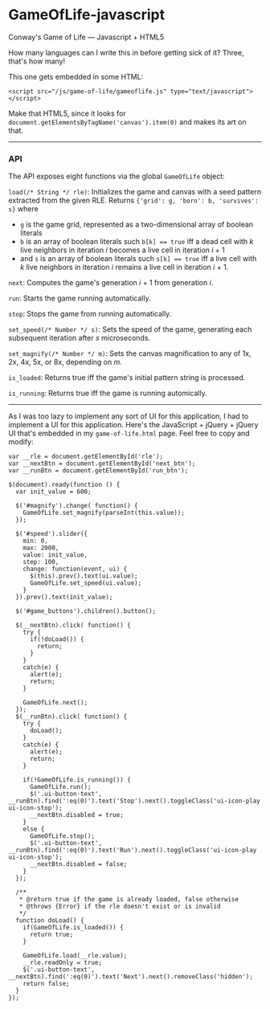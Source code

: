 GameOfLife-javascript
=====================

Conway's Game of Life — Javascript + HTML5

How many languages can I write this in before getting sick of it? Three, that's how many!

This one gets embedded in some HTML:

    <script src="/js/game-of-life/gameoflife.js" type="text/javascript"></script>

Make that HTML5, since it looks for `document.getElementsByTagName('canvas').item(0)` and makes its art on that.

***

### API

The API exposes eight functions via the global `GameOfLife` object:

`load(/* String */ rle)`: Initializes the game and canvas with a seed pattern extracted from the given RLE. Returns `{'grid': g, 'born': b, 'survives': s}` where 

+ `g` is the game grid, represented as a two-dimensional array of boolean literals
+ `b` is an array of boolean literals such `b[k] == true` iff a dead cell with <var>k</var> live neighbors in iteration <var>i</var> becomes a live cell in iteration <var>i</var>&nbsp;+&nbsp;1
+ and `s` is an array of boolean literals such `s[k] == true` iff a live cell with <var>k</var> live neighbors in iteration <var>i</var> remains a live cell in iteration <var>i</var>&nbsp;+&nbsp;1.

`next`: Computes the game's generation <var>i</var>&nbsp;+&nbsp;1 from generation <var>i</var>.

`run`: Starts the game running automatically.

`stop`: Stops the game from running automatically.

`set_speed(/* Number */ s)`: Sets the speed of the game, generating each subsequent iteration after <var>s</var> microseconds.

`set_magnify(/* Number */ m)`: Sets the canvas magnification to any of 1x, 2x, 4x, 5x, or 8x, depending on <var>m</var>.

`is_loaded`: Returns true iff the game's initial pattern string is processed.

`is_running`: Returns true iff the game is running automically.

*** 

As I was too lazy to implement any sort of UI for this application, I had to implement a UI for this application. Here's the JavaScript + jQuery + jQuery UI that's embedded in my `game-of-life.html` page. Feel free to copy and modify:

    var __rle = document.getElementById('rle');
    var __nextBtn = document.getElementById('next_btn');
    var __runBtn = document.getElementById('run_btn');
    
    $(document).ready(function () {
      var init_value = 600;
      
      $('#magnify').change( function() {
        GameOfLife.set_magnify(parseInt(this.value));
      });
      
      $('#speed').slider({
        min: 0,
        max: 2000,
        value: init_value,
        step: 100,
        change: function(event, ui) {
          $(this).prev().text(ui.value);
          GameOfLife.set_speed(ui.value);
        }
      }).prev().text(init_value);
      
      $('#game_buttons').children().button();
      
      $(__nextBtn).click( function() {
        try {
          if(!doLoad()) {
            return;
          }
        }
        catch(e) {
          alert(e);
          return;
        }
          
        GameOfLife.next();
      });
      $(__runBtn).click( function() {
        try {
          doLoad();
        }
        catch(e) {
          alert(e);
          return;
        }
        
        if(!GameOfLife.is_running()) {
          GameOfLife.run();
          $('.ui-button-text', __runBtn).find(':eq(0)').text('Stop').next().toggleClass('ui-icon-play ui-icon-stop');
          __nextBtn.disabled = true;
        }
        else {
          GameOfLife.stop();
          $('.ui-button-text', __runBtn).find(':eq(0)').text('Run').next().toggleClass('ui-icon-play ui-icon-stop');
          __nextBtn.disabled = false;
        }
      });
        
      /**
       * @return true if the game is already loaded, false otherwise
       * @throws {Error} if the rle doesn't exist or is invalid
       */
      function doLoad() {
        if(GameOfLife.is_loaded()) {
          return true;
        }
          
        GameOfLife.load(__rle.value);
        __rle.readOnly = true;
        $('.ui-button-text', __nextBtn).find(':eq(0)').text('Next').next().removeClass('hidden');
        return false;
      }
    });
